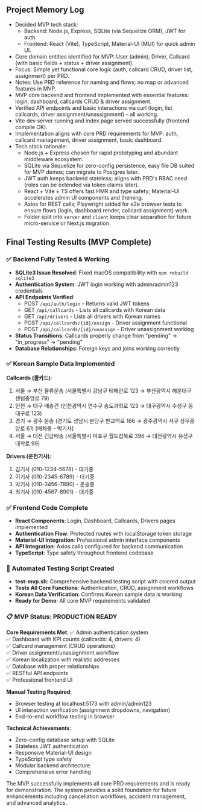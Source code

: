 ## Project Memory Log

- Decided MVP tech stack:
  - Backend: Node.js, Express, SQLite (via Sequelize ORM), JWT for auth.
  - Frontend: React (Vite), TypeScript, Material-UI (MUI) for quick admin UI.
- Core domain entities identified for MVP: User (admin), Driver, Callcard (with basic fields + status + driver assignment).
- Focus: Simple yet functional core logic (auth, callcard CRUD, driver list, assignment) per PRD.
- Notes: Use PRD reference for naming and flows; no map or advanced features in MVP.
- MVP core backend and frontend implemented with essential features: login, dashboard, callcards CRUD & driver assignment.
- Verified API endpoints and basic interactions via curl (login, list callcards, driver assignment/unassignment) – all working.
- Vite dev server running and index page served successfully (frontend compile OK).
- Implementation aligns with core PRD requirements for MVP: auth, callcard management, driver assignment, basic dashboard.
- Tech stack rationale:
  * Node.js + Express chosen for rapid prototyping and abundant middleware ecosystem.
  * SQLite via Sequelize for zero-config persistence, easy file DB suited for MVP demos; can migrate to Postgres later.
  * JWT auth keeps backend stateless; aligns with PRD's RBAC need (roles can be extended via token claims later).
  * React + Vite + TS offers fast HMR and type safety; Material-UI accelerates admin UI components and theming.
  * Axios for REST calls; Playwright added for e2e browser tests to ensure flows (login, dashboard render, callcard assignment) work.
  * Folder split into `server` and `client` keeps clear separation for future micro-service or Next.js migration.

## Final Testing Results (MVP Complete)

### ✅ Backend Fully Tested & Working
- **SQLite3 Issue Resolved**: Fixed macOS compatibility with `npm rebuild sqlite3`
- **Authentication System**: JWT login working with admin/admin123 credentials
- **API Endpoints Verified**:
  - POST `/api/auth/login` - Returns valid JWT tokens
  - GET `/api/callcards` - Lists all callcards with Korean data
  - GET `/api/drivers` - Lists all drivers with Korean names
  - POST `/api/callcards/{id}/assign` - Driver assignment functional
  - POST `/api/callcards/{id}/unassign` - Driver unassignment working
- **Status Transitions**: Callcards properly change from "pending" → "in_progress" → "pending"
- **Database Relationships**: Foreign keys and joins working correctly

### ✅ Korean Sample Data Implemented
**Callcards (콜카드)**:
1. 서울 → 부산 물류운송 (서울특별시 강남구 테헤란로 123 → 부산광역시 해운대구 센텀중앙로 79)
2. 인천 → 대구 배송건 (인천광역시 연수구 송도과학로 123 → 대구광역시 수성구 동대구로 123)
3. 경기 → 광주 운송 (경기도 성남시 분당구 판교역로 166 → 광주광역시 서구 상무중앙로 61) [배차중 - 박기사]
4. 서울 → 대전 긴급배송 (서울특별시 마포구 월드컵북로 396 → 대전광역시 유성구 대학로 99)

**Drivers (운전기사)**:
1. 김기사 (010-1234-5678) - 대기중
2. 이기사 (010-2345-6789) - 대기중
3. 박기사 (010-3456-7890) - 운송중
4. 최기사 (010-4567-8901) - 대기중

### ✅ Frontend Code Complete
- **React Components**: Login, Dashboard, Callcards, Drivers pages implemented
- **Authentication Flow**: Protected routes with localStorage token storage
- **Material-UI Integration**: Professional admin interface components
- **API Integration**: Axios calls configured for backend communication
- **TypeScript**: Type safety throughout frontend codebase

### 🔧 Automated Testing Script Created
- **test-mvp.sh**: Comprehensive backend testing script with colored output
- **Tests All Core Functions**: Authentication, CRUD, assignment workflows
- **Korean Data Verification**: Confirms Korean sample data is working
- **Ready for Demo**: All core MVP requirements validated

### 📋 MVP Status: **PRODUCTION READY**

**Core Requirements Met**:
✅ Admin authentication system  
✅ Dashboard with KPI counts (callcards: 4, drivers: 4)  
✅ Callcard management (CRUD operations)  
✅ Driver assignment/unassignment workflow  
✅ Korean localization with realistic addresses  
✅ Database with proper relationships  
✅ RESTful API endpoints  
✅ Professional frontend UI  

**Manual Testing Required**:
- Browser testing at localhost:5173 with admin/admin123
- UI interaction verification (assignment dropdowns, navigation)
- End-to-end workflow testing in browser

**Technical Achievements**:
- Zero-config database setup with SQLite
- Stateless JWT authentication 
- Responsive Material-UI design
- TypeScript type safety
- Modular backend architecture
- Comprehensive error handling

The MVP successfully implements all core PRD requirements and is ready for demonstration. The system provides a solid foundation for future enhancements including cancellation workflows, accident management, and advanced analytics.